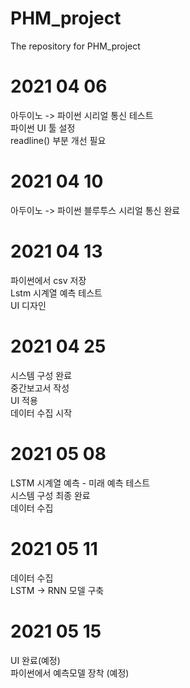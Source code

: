 # PHM_project
The repository for PHM_project   
   
# 2021 04 06   
아두이노 -> 파이썬 시리얼 통신 테스트    
파이썬 UI 툴 설정   
readline() 부분 개선 필요   
   
# 2021 04 10   
아두이노 -> 파이썬 블루투스 시리얼 통신 완료
   
# 2021 04 13   
파이썬에서 csv 저장  
Lstm 시계열 예측 테스트   
UI 디자인   
   
# 2021 04 25   
시스템 구성 완료   
중간보고서 작성   
UI 적용   
데이터 수집 시작
   
# 2021 05 08   
LSTM 시계열 예측 - 미래 예측 테스트   
시스템 구성 최종 완료    
데이터 수집   
   
# 2021 05 11   
데이터 수집  
LSTM -> RNN 모델 구축   
   
# 2021 05 15  
UI 완료(예정)   
파이썬에서 예측모델 장착 (예정) 
